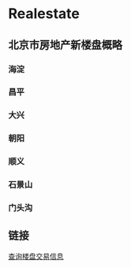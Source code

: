 
# Realestate

## 北京市房地产新楼盘概略

### 海淀

### 昌平

### 大兴

### 朝阳

### 顺义

### 石景山

### 门头沟


## 链接

[查询楼盘交易信息](https://www.zhihu.com/question/460961867/answer/1940828455)

